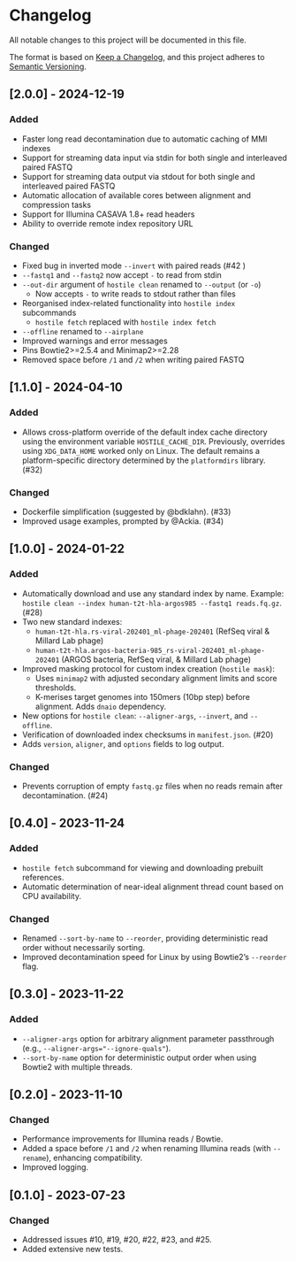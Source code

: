 # Changelog

All notable changes to this project will be documented in this file.

The format is based on [Keep a Changelog](https://keepachangelog.com/en/1.1.0/), and this project adheres to [Semantic Versioning](https://semver.org/spec/v2.0.0.html).



## [2.0.0] - 2024-12-19

### Added

- Faster long read decontamination due to automatic caching of MMI indexes
- Support for streaming data input via stdin for both single and interleaved paired FASTQ
- Support for streaming data output via stdout for both single and interleaved paired FASTQ
- Automatic allocation of available cores between alignment and compression tasks
- Support for Illumina CASAVA 1.8+ read headers
- Ability to override remote index repository URL

### Changed

- Fixed bug in inverted mode `--invert` with paired reads (#42 )
- `--fastq1` and `--fastq2` now accept `-` to read from stdin
- `--out-dir` argument of `hostile clean`  renamed to `--output` (or `-o`)
  - Now accepts `-` to write reads to stdout rather than files
- Reorganised index-related functionality into `hostile index` subcommands
  - `hostile fetch` replaced with `hostile index fetch`
- `--offline` renamed to `--airplane`
- Improved warnings and error messages
- Pins Bowtie2>=2.5.4 and Minimap2>=2.28
- Removed space before `/1` and `/2` when writing paired FASTQ



## [1.1.0] - 2024-04-10

### Added
- Allows cross-platform override of the default index cache directory using the environment variable `HOSTILE_CACHE_DIR`. Previously, overrides using `XDG_DATA_HOME` worked only on Linux. The default remains a platform-specific directory determined by the `platformdirs` library. (#32)

### Changed
- Dockerfile simplification (suggested by @bdklahn). (#33)
- Improved usage examples, prompted by @Ackia. (#34)



## [1.0.0] - 2024-01-22
### Added
- Automatically download and use any standard index by name. Example: `hostile clean --index human-t2t-hla-argos985 --fastq1 reads.fq.gz`. (#28)
- Two new standard indexes:
  - `human-t2t-hla.rs-viral-202401_ml-phage-202401` (RefSeq viral & Millard Lab phage)
  - `human-t2t-hla.argos-bacteria-985_rs-viral-202401_ml-phage-202401` (ARGOS bacteria, RefSeq viral, & Millard Lab phage)
- Improved masking protocol for custom index creation (`hostile mask`):
  - Uses `minimap2` with adjusted secondary alignment limits and score thresholds.
  - K-merises target genomes into 150mers (10bp step) before alignment. Adds `dnaio` dependency.
- New options for `hostile clean`: `--aligner-args`, `--invert`, and `--offline`.
- Verification of downloaded index checksums in `manifest.json`. (#20)
- Adds `version`, `aligner`, and `options` fields to log output.

### Changed
- Prevents corruption of empty `fastq.gz` files when no reads remain after decontamination. (#24)



## [0.4.0] - 2023-11-24

### Added
- `hostile fetch` subcommand for viewing and downloading prebuilt references.
- Automatic determination of near-ideal alignment thread count based on CPU availability.

### Changed
- Renamed `--sort-by-name` to `--reorder`, providing deterministic read order without necessarily sorting.
- Improved decontamination speed for Linux by using Bowtie2’s `--reorder` flag.



## [0.3.0] - 2023-11-22

### Added
- `--aligner-args` option for arbitrary alignment parameter passthrough (e.g., `--aligner-args="--ignore-quals"`).
- `--sort-by-name` option for deterministic output order when using Bowtie2 with multiple threads.



## [0.2.0] - 2023-11-10

### Changed
- Performance improvements for Illumina reads / Bowtie.
- Added a space before `/1` and `/2` when renaming Illumina reads (with `--rename`), enhancing compatibility.
- Improved logging.



## [0.1.0] - 2023-07-23

### Changed
- Addressed issues #10, #19, #20, #22, #23, and #25.
- Added extensive new tests.
